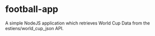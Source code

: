 # football-app
A simple NodeJS application which retrieves World Cup Data from the estiens/world_cup_json API.
